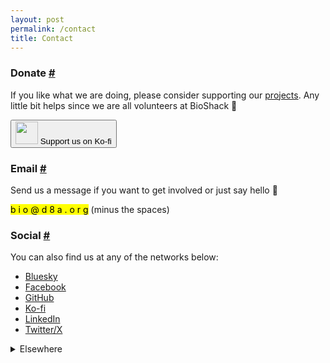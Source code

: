 ```yaml
---
layout: post
permalink: /contact
title: Contact
---
```

<h3 id="donate">Donate <a class="anchor" href="#donate">#</a></h3>

If you like what we are doing, please consider supporting our <a href="{{ site.baseurl }}/posts">projects</a>. Any little bit helps since we are all volunteers at BioShack 🙂

<a href="https://ko-fi.com/Z8Z2CP38V" target="_blank"><button><img src="{{ site.baseurl }}/media/kofi.gif" height="36" width="36"> Support us on Ko-fi</button></a>

<h3 id="email">Email <a class="anchor" href="#email">#</a></h3>

Send us a message if you want to get involved or just say hello 👋

<mark>b i o @ d 8 a . o r g</mark> (minus the spaces)

<h3 id="social">Social <a class="anchor" href="#social">#</a></h3>

You can also find us at any of the networks below:

- <a href="https://bsky.app/profile/bioshack.bsky.social" target="_blank">Bluesky</a>
- <a href="https://www.facebook.com/bioshack" target="_blank">Facebook</a>
- <a href="https://github.com/bioshack" target="_blank">GitHub</a>
- <a href="https://ko-fi.com/bioshack" target="_blank">Ko-fi</a>
- <a href="https://www.linkedin.com/company/bioshack" target="_blank">LinkedIn</a>
- <a href="https://twitter.com/bioshack" target="_blank">Twitter/X</a>

<details>
<summary>Elsewhere</summary>
<a href="https://campground.bonfire.cafe/@bio" target="_blank">Bonfire</a> | <a href="https://codeberg.org/bio" target="_blank">Codeberg</a> | <a href="https://blogs.fediscience.org/bio" target="_blank">FediScience</a> | <a href="https://fe.disroot.org/@bio" target="_blank">FEDisroot</a> | <a href="https://micro.blog/bio" target="_blank">Micro.blog</a> | <a href="https://opencollective.com/bio" target="_blank">Open Collective</a>
</details>